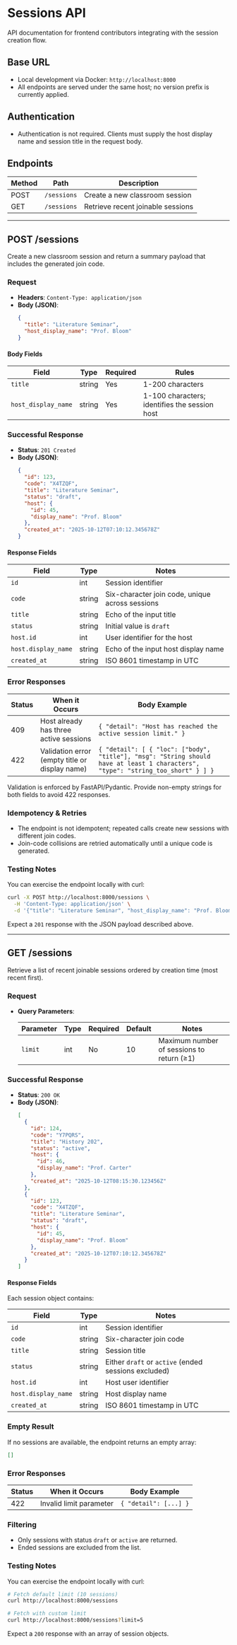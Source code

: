 # Sessions API

API documentation for frontend contributors integrating with the session creation flow.

## Base URL

- Local development via Docker: `http://localhost:8000`
- All endpoints are served under the same host; no version prefix is currently applied.

## Authentication

- Authentication is not required. Clients must supply the host display name and session title in the request body.

## Endpoints

| Method | Path        | Description                                    |
| ------ | ----------- | ---------------------------------------------- |
| POST   | `/sessions` | Create a new classroom session                 |
| GET    | `/sessions` | Retrieve recent joinable sessions              |

---

## POST /sessions

Create a new classroom session and return a summary payload that includes the generated join code.

### Request

- **Headers**: `Content-Type: application/json`
- **Body (JSON)**:
  ```json
  {
    "title": "Literature Seminar",
    "host_display_name": "Prof. Bloom"
  }
  ```

#### Body Fields

| Field               | Type   | Required | Rules                                    |
| ------------------- | ------ | -------- | ---------------------------------------- |
| `title`             | string | Yes      | 1-200 characters                          |
| `host_display_name` | string | Yes      | 1-100 characters; identifies the session host |

### Successful Response

- **Status**: `201 Created`
- **Body (JSON)**:
  ```json
  {
    "id": 123,
    "code": "X4TZQF",
    "title": "Literature Seminar",
    "status": "draft",
    "host": {
      "id": 45,
      "display_name": "Prof. Bloom"
    },
    "created_at": "2025-10-12T07:10:12.345678Z"
  }
  ```

#### Response Fields

| Field         | Type   | Notes                                            |
| ------------- | ------ | ------------------------------------------------ |
| `id`          | int    | Session identifier                               |
| `code`        | string | Six-character join code, unique across sessions  |
| `title`       | string | Echo of the input title                          |
| `status`      | string | Initial value is `draft`                         |
| `host.id`     | int    | User identifier for the host                     |
| `host.display_name` | string | Echo of the input host display name            |
| `created_at`  | string | ISO 8601 timestamp in UTC                        |

### Error Responses

| Status | When it Occurs                               | Body Example |
| ------ | --------------------------------------------- | ------------ |
| 409    | Host already has three active sessions        | `{ "detail": "Host has reached the active session limit." }` |
| 422    | Validation error (empty title or display name)| `{ "detail": [ { "loc": ["body", "title"], "msg": "String should have at least 1 characters", "type": "string_too_short" } ] }` |

Validation is enforced by FastAPI/Pydantic. Provide non-empty strings for both fields to avoid 422 responses.

### Idempotency & Retries

- The endpoint is not idempotent; repeated calls create new sessions with different join codes.
- Join-code collisions are retried automatically until a unique code is generated.

### Testing Notes

You can exercise the endpoint locally with curl:

```bash
curl -X POST http://localhost:8000/sessions \
  -H 'Content-Type: application/json' \
  -d '{"title": "Literature Seminar", "host_display_name": "Prof. Bloom"}'
```

Expect a `201` response with the JSON payload described above.

---

## GET /sessions

Retrieve a list of recent joinable sessions ordered by creation time (most recent first).

### Request

- **Query Parameters**:
  
  | Parameter | Type | Required | Default | Notes                                      |
  | --------- | ---- | -------- | ------- | ------------------------------------------ |
  | `limit`   | int  | No       | 10      | Maximum number of sessions to return (≥1)  |

### Successful Response

- **Status**: `200 OK`
- **Body (JSON)**:
  ```json
  [
    {
      "id": 124,
      "code": "Y7PQRS",
      "title": "History 202",
      "status": "active",
      "host": {
        "id": 46,
        "display_name": "Prof. Carter"
      },
      "created_at": "2025-10-12T08:15:30.123456Z"
    },
    {
      "id": 123,
      "code": "X4TZQF",
      "title": "Literature Seminar",
      "status": "draft",
      "host": {
        "id": 45,
        "display_name": "Prof. Bloom"
      },
      "created_at": "2025-10-12T07:10:12.345678Z"
    }
  ]
  ```

#### Response Fields

Each session object contains:

| Field                | Type   | Notes                                         |
| -------------------- | ------ | --------------------------------------------- |
| `id`                 | int    | Session identifier                            |
| `code`               | string | Six-character join code                       |
| `title`              | string | Session title                                 |
| `status`             | string | Either `draft` or `active` (ended sessions excluded) |
| `host.id`            | int    | Host user identifier                          |
| `host.display_name`  | string | Host display name                             |
| `created_at`         | string | ISO 8601 timestamp in UTC                     |

### Empty Result

If no sessions are available, the endpoint returns an empty array:

```json
[]
```

### Error Responses

| Status | When it Occurs              | Body Example                      |
| ------ | --------------------------- | --------------------------------- |
| 422    | Invalid limit parameter     | `{ "detail": [...] }`             |

### Filtering

- Only sessions with status `draft` or `active` are returned.
- Ended sessions are excluded from the list.

### Testing Notes

You can exercise the endpoint locally with curl:

```bash
# Fetch default limit (10 sessions)
curl http://localhost:8000/sessions

# Fetch with custom limit
curl http://localhost:8000/sessions?limit=5
```

Expect a `200` response with an array of session objects.